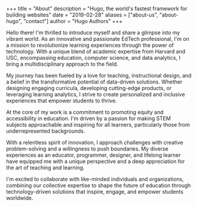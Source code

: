 +++
title = "About"
description = "Hugo, the world's fastest framework for building websites"
date = "2019-02-28"
aliases = ["about-us", "about-hugo", "contact"]
author = "Hugo Authors"
+++

Hello there! I'm thrilled to introduce myself and share a glimpse into my vibrant world. As an innovative and passionate EdTech professional, I'm on a mission to revolutionize learning experiences through the power of technology. With a unique blend of academic expertise from Harvard and USC, encompassing education, computer science, and data analytics, I bring a multidisciplinary approach to the field.

My journey has been fueled by a love for teaching, instructional design, and a belief in the transformative potential of data-driven solutions. Whether designing engaging curricula, developing cutting-edge products, or leveraging learning analytics, I strive to create personalized and inclusive experiences that empower students to thrive.

At the core of my work is a commitment to promoting equity and accessibility in education. I'm driven by a passion for making STEM subjects approachable and inspiring for all learners, particularly those from underrepresented backgrounds.

With a relentless spirit of innovation, I approach challenges with creative problem-solving and a willingness to push boundaries. My diverse experiences as an educator, programmer, designer, and lifelong learner have equipped me with a unique perspective and a deep appreciation for the art of teaching and learning.

I'm excited to collaborate with like-minded individuals and organizations, combining our collective expertise to shape the future of education through technology-driven solutions that inspire, engage, and empower students worldwide.